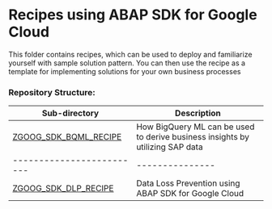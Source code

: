 # Recipes using ABAP SDK for Google Cloud

This folder contains recipes, which can be used to deploy and familiarize yourself with sample solution pattern. You can then use the recipe as a template for implementing solutions for your own business processes

### Repository Structure:
| Sub-directory             | Description   |
| ------------------------- |---------------|
| [ZGOOG_SDK_BQML_RECIPE](ZGOOG_SDK_BQML_RECIPE) | How BigQuery ML can be used to derive business insights by utilizing SAP data | 
| ------------------------- |---------------|
| [ZGOOG_SDK_DLP_RECIPE](ZGOOG_SDK_DLP_RECIPE) | Data Loss Prevention using ABAP SDK for Google Cloud | 
